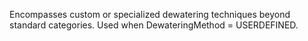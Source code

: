 Encompasses custom or specialized dewatering techniques beyond standard categories. Used when DewateringMethod = USERDEFINED.

